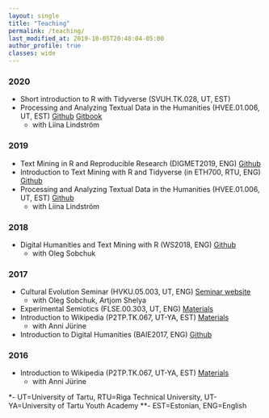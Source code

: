 ```yaml
---
layout: single
title: "Teaching"
permalink: /teaching/
last_modified_at: 2019-10-05T20:48:04-05:00
author_profile: true
classes: wide
---
```



### 2020
- Short introduction to R with Tidyverse (SVUH.TK.028, UT, EST)
- Processing and Analyzing Textual Data in the Humanities (HVEE.01.006, UT, EST) [Github](https://github.com/peeter-t2/TM-TartuSpring2020) [Gitbook](https://peetertinits.github.io/gitbooks/tekstid_R_2020/)
  - with Liina Lindström

### 2019
- Text Mining in R and Reproducible Research (DIGMET2019, ENG) [Github](https://github.com/peeter-t2/TM-TartuSummer2019)
- Introduction to Text Mining with R and Tidyverse (in ETH700, RTU, ENG) [Github](https://github.com/peeter-t2/TM-RigaApr2019)
- Processing and Analyzing Textual Data in the Humanities (HVEE.01.006, UT, EST) [Github](https://github.com/peeter-t2/TM-TartuSpring2019)
  - with Liina Lindström
  
### 2018
- Digital Humanities and Text Mining with R (WS2018, ENG) [Github](https://github.com/peeter-t2/workshop-TartuWS2018)
  - with Oleg Sobchuk
  
### 2017
- Cultural Evolution Seminar (HVKU.05.003, UT, ENG)  [Seminar website](https://evocultures.wordpress.com/) 
   - with Oleg Sobchuk, Artjom Shelya
- Experimental Semiotics (FLSE.00.303, UT, ENG)  [Materials](https://expsem-tartu.github.io/)
- Introduction to Wikipedia (P2TP.TK.067, UT-YA, EST) [Materials](https://et.wikipedia.org/wiki/Vikipeedia:E-kursus)
  - with Anni Jürine
- Introduction to Digital Humanities (BAIE2017, ENG) [Github](https://github.com/peeter-t2/workshop-BAIE2017)

### 2016
- Introduction to Wikipedia (P2TP.TK.067, UT-YA, EST) [Materials](https://et.wikipedia.org/wiki/Vikipeedia:E-kursus)
  - with Anni Jürine

*- UT=University of Tartu, RTU=Riga Technical University, UT-YA=University of Tartu Youth Academy
**- EST=Estonian, ENG=English
